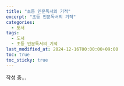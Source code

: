 ```yaml
---
title: "초등 인문독서의 기적"
excerpt: "초등 인문독서의 기적"
categories:
  - 도서
tags:
  - 도서
  - 초등_인문독서의_기적
last_modified_at: 2024-12-16T00:00:00+09:00
toc: true
toc_sticky: true
---
```


작성 중...
